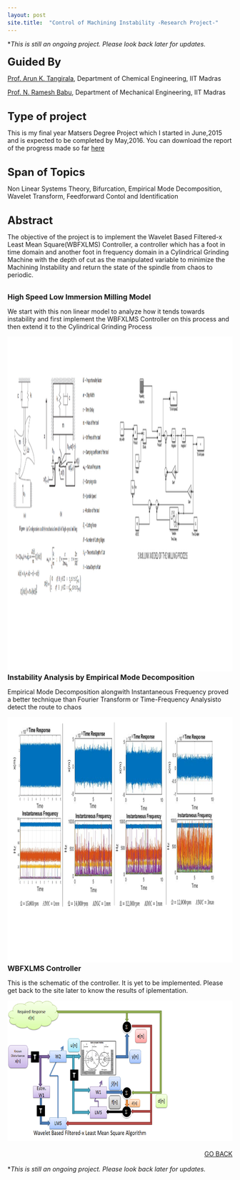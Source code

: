 ```yaml
---
layout: post
site.title:  "Control of Machining Instability -Research Project-"
---
```

*<i>This is still an ongoing project. Please look back later for updates.</i>
<br>
<br>
<font size="5"><b>Guided By</b></font>
<p><a href="http://arunkt.wix.com/homepage">Prof. Arun K. Tangirala</a>, Department of Chemical Engineering, IIT Madras</p>
<p><a href="https://mech.iitm.ac.in/Faculty/nrb/home.php">Prof. N. Ramesh Babu</a>, Department of Mechanical Engineering, IIT Madras</p>
<br>
<font size="5"><b>Type of project</b></font>
<p>This is my final year Matsers Degree Project which I started in June,2015 and is expected to be completed by May,2016. You can download the report of the progress made so far <a href="\Control of Machining Instability.pdf" download>here</a></p>
<br>
<font size="5"><b>Span of Topics</b></font>
<p>Non Linear Systems Theory, Bifurcation, Empirical Mode Decomposition,
Wavelet Transform, Feedforward Contol and Identification</p>
<br>
<font size="5"><b>Abstract</b></font>
<p>The objective of the project is to implement the Wavelet Based Filtered-x Least Mean Square(WBFXLMS) Controller, a controller which has a foot in time domain and another foot in frequency domain in a Cylindrical Grinding Machine with the depth of cut as the manipulated variable to minimize the Machining Instability and return the state of the spindle from chaos to periodic.</p>
<br>
<font size="3"><b>High Speed Low Immersion Milling Model</b></font>
<p>We start with this non linear model to analyze how it tends towards instability and first implement the WBFXLMS Controller on this process and then extend it to the Cylindrical Grinding Process</p>
<section role="banner">
<center><img src="/img/milling.png" width="1000" height="750" /></center>  
</section>
<font size="3"><b>Instability Analysis by Empirical Mode Decomposition</b></font>
<p>Empirical Mode Decomposition alongwith Instantaneous Frequency proved a better technique than Fourier Transform or Time-Frequency Analysisto detect the route to chaos</p>
<section role="banner">
  <center><img src="/img/millcut.png" width="750" height="550" /></center>
</section>
<font size="3"><b>WBFXLMS Controller</b></font>
<p>This is the schematic of the controller. It is yet to be implemented. Please get back to the site later to know the results of iplementation.</p>
<section role="banner" align="center">
<center><img src="/img/wbfxlms.png" width="630" height="315" /></center>
</section>
<br>
<div align="right"><a href="/project.html">GO BACK</a></div>
<br>
*<i>This is still an ongoing project. Please look back later for updates.</i>
